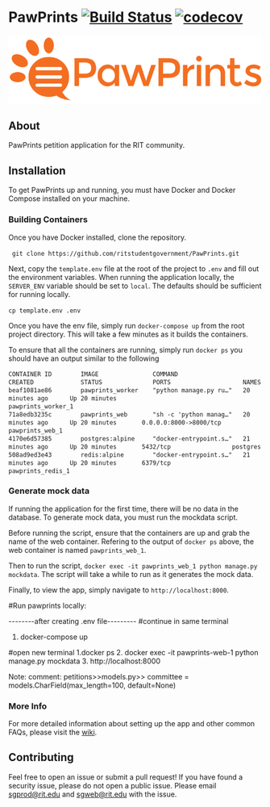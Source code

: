 # PawPrints [![Build Status](https://app.travis-ci.com/ritstudentgovernment/PawPrints.svg?branch=master)](https://app.travis-ci.com/github/ritstudentgovernment/PawPrints) [![codecov](https://codecov.io/gh/ritstudentgovernment/PawPrints/branch/master/graph/badge.svg)](https://codecov.io/gh/ritstudentgovernment/PawPrints)

![PawPrints Logo](/static/images/pawprintsemail.png)

## About

PawPrints petition application for the RIT community.

## Installation
To get PawPrints up and running, you must have Docker and Docker Compose installed on your machine.

### Building Containers
Once you have Docker installed, clone the repository. 

``` git clone https://github.com/ritstudentgovernment/PawPrints.git```

Next, copy the ```template.env``` file at the root of the project to ```.env``` and fill out the environment variables. When running the application locally, the ```SERVER_ENV``` variable should be set to ```local```. The defaults should be sufficient for running locally.

```cp template.env .env```

Once you have the env file, simply run 
```docker-compose up``` from the root project directory. This will take a few minutes as it builds the containers.

To ensure that all the containers are running, simply run ```docker ps``` you should have an output similar to the following
```
CONTAINER ID        IMAGE               COMMAND                  CREATED             STATUS              PORTS                    NAMES
beaf1081ae86        pawprints_worker    "python manage.py ru…"   20 minutes ago      Up 20 minutes                                pawprints_worker_1
71a8edb3235c        pawprints_web       "sh -c 'python manag…"   20 minutes ago      Up 20 minutes       0.0.0.0:8000->8000/tcp   pawprints_web_1
4170e6d57385        postgres:alpine     "docker-entrypoint.s…"   21 minutes ago      Up 20 minutes       5432/tcp                 postgres
508ad9ed3e43        redis:alpine        "docker-entrypoint.s…"   21 minutes ago      Up 20 minutes       6379/tcp                 pawprints_redis_1
```
### Generate mock data
If running the application for the first time, there will be no data in the database. To generate mock data, you must run the mockdata script. 

Before running the script, ensure that the containers are up and grab the name of the web container. Refering to the output of ```docker ps``` above, the web container is named ```pawprints_web_1```.

Then to run the script, ```docker exec -it pawprints_web_1 python manage.py mockdata```. The script will take a while to run as it generates the mock data.

Finally, to view the app, simply navigate to ```http://localhost:8000```.

#Run pawprints locally:

--------after creating .env file---------
#continue in same terminal
1. docker-compose up

#open new terminal
1.docker ps
2. docker exec -it pawprints-web-1 python manage.py mockdata
3. http://localhost:8000


Note: comment:
	   petitions>>models.py>> committee = models.CharField(max_length=100, default=None)

### More Info
For more detailed information about setting up the app and other common FAQs, please visit the [wiki](https://github.com/ritstudentgovernment/PawPrints/wiki).


## Contributing
Feel free to open an issue or submit a pull request!
If you have found a security issue, please do not open a public issue. Please email sgprod@rit.edu and sgweb@rit.edu with the issue.
